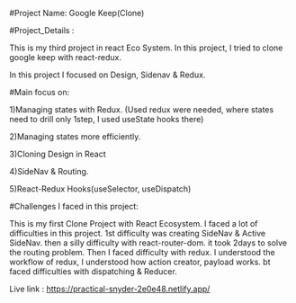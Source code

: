 #Project Name: Google Keep(Clone)

#Project_Details :

This is my third project in react Eco System. In this project, I tried to clone google keep with react-redux.

In this project I focused on Design, Sidenav & Redux.

#Main focus on:

1)Managing states with Redux. (Used redux were needed, where states need to drill only 1step, I used useState hooks there)

2)Managing states more efficiently.

3)Cloning Design in React

4)SideNav & Routing.

5)React-Redux Hooks(useSelector, useDispatch)

#Challenges I faced in this project:

This is my first Clone Project with React Ecosystem. I faced a lot of difficulties in this project. 1st difficulty was creating SideNav & Active SideNav. then a silly difficulty with react-router-dom. it took 2days to solve the routing problem. Then I faced difficulty with redux. I understood the workflow of redux, I understood how action creator, payload works. bt faced difficulties with dispatching & Reducer.

Live link : https://practical-snyder-2e0e48.netlify.app/
